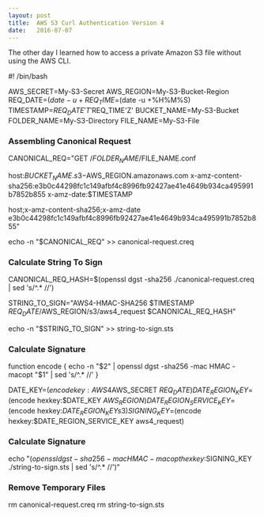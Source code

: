 ```yaml
---
layout: post
title:  AWS S3 Curl Authentication Version 4
date:   2016-07-07
---
```


The other day I learned how to access a private Amazon S3 file without using the AWS CLI.

#! /bin/bash

AWS_SECRET=My-S3-Secret
AWS_REGION=My-S3-Bucket-Region
REQ_DATE=$(date -u +%Y%m%d)
REQ_TIME=$(date -u +%H%M%S)
TIMESTAMP=$REQ_DATE'T'$REQ_TIME'Z'
BUCKET_NAME=My-S3-Bucket
FOLDER_NAME=My-S3-Directory
FILE_NAME=My-S3-File

### Assembling Canonical Request

CANONICAL_REQ="GET
/$FOLDER_NAME/$FILE_NAME.conf

host:$BUCKET_NAME.s3-$AWS_REGION.amazonaws.com
x-amz-content-sha256:e3b0c44298fc1c149afbf4c8996fb92427ae41e4649b934ca495991b7852b855
x-amz-date:$TIMESTAMP

host;x-amz-content-sha256;x-amz-date
e3b0c44298fc1c149afbf4c8996fb92427ae41e4649b934ca495991b7852b855"

echo -n "$CANONICAL_REQ" >> canonical-request.creq

### Calculate String To Sign

CANONICAL_REQ_HASH=$(openssl dgst -sha256 ./canonical-request.creq | sed 's/^.* //')

STRING_TO_SIGN="AWS4-HMAC-SHA256
$TIMESTAMP
$REQ_DATE/$AWS_REGION/s3/aws4_request
$CANONICAL_REQ_HASH"

echo -n "$STRING_TO_SIGN" >> string-to-sign.sts

### Calculate Signature

function encode {
    echo -n "$2" | openssl dgst -sha256 -mac HMAC -macopt "$1" | sed 's/^.* //'
}

DATE_KEY=$(encode key:AWS4$AWS_SECRET $REQ_DATE)
DATE_REGION_KEY=$(encode hexkey:$DATE_KEY $AWS_REGION)
DATE_REGION_SERVICE_KEY=$(encode hexkey:$DATE_REGION_KEY s3)
SIGNING_KEY=$(encode hexkey:$DATE_REGION_SERVICE_KEY aws4_request)

### Calculate Signature

echo "$(openssl dgst -sha256 -mac HMAC -macopt hexkey:$SIGNING_KEY ./string-to-sign.sts | sed 's/^.* //')"

### Remove Temporary Files
rm canonical-request.creq
rm string-to-sign.sts
